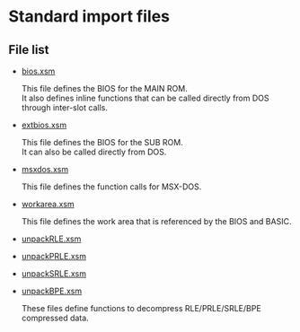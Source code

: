 # Standard import files

## File list

- [bios.xsm](./xsm/msx/bios.xsm)

  This file defines the BIOS for the MAIN ROM.  
  It also defines inline functions that can be called directly from DOS through inter-slot calls.

- [extbios.xsm](./xsm/msx/extbios.xsm)

  This file defines the BIOS for the SUB ROM.  
  It can also be called directly from DOS.

- [msxdos.xsm](./xsm/msx/msxdos.xsm)

  This file defines the function calls for MSX-DOS.

- [workarea.xsm](./xsm/msx/workarea.xsm)

  This file defines the work area that is referenced by the BIOS and BASIC.

- [unpackRLE.xsm](./xsm/unpack/unpackRLE.xsm)
- [unpackPRLE.xsm](./xsm/unpack/unpackPRLE.xsm)
- [unpackSRLE.xsm](./xsm/unpack/unpackSRLE.xsm)
- [unpackBPE.xsm](./xsm/unpack/unpackBPE.xsm)

  These files define functions to decompress RLE/PRLE/SRLE/BPE compressed data.